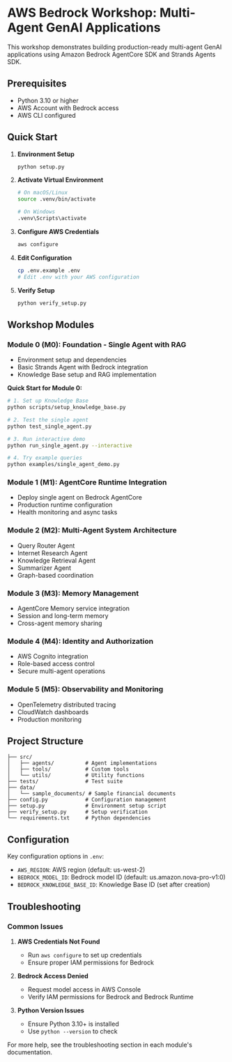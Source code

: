 # AWS Bedrock Workshop: Multi-Agent GenAI Applications

This workshop demonstrates building production-ready multi-agent GenAI applications using Amazon Bedrock AgentCore SDK and Strands Agents SDK.

## Prerequisites

- Python 3.10 or higher
- AWS Account with Bedrock access
- AWS CLI configured

## Quick Start

1. **Environment Setup**
   ```bash
   python setup.py
   ```

2. **Activate Virtual Environment**
   ```bash
   # On macOS/Linux
   source .venv/bin/activate
   
   # On Windows
   .venv\Scripts\activate
   ```

3. **Configure AWS Credentials**
   ```bash
   aws configure
   ```

4. **Edit Configuration**
   ```bash
   cp .env.example .env
   # Edit .env with your AWS configuration
   ```

5. **Verify Setup**
   ```bash
   python verify_setup.py
   ```

## Workshop Modules

### Module 0 (M0): Foundation - Single Agent with RAG
- Environment setup and dependencies
- Basic Strands Agent with Bedrock integration
- Knowledge Base setup and RAG implementation

**Quick Start for Module 0:**
```bash
# 1. Set up Knowledge Base
python scripts/setup_knowledge_base.py

# 2. Test the single agent
python test_single_agent.py

# 3. Run interactive demo
python run_single_agent.py --interactive

# 4. Try example queries
python examples/single_agent_demo.py
```

### Module 1 (M1): AgentCore Runtime Integration
- Deploy single agent on Bedrock AgentCore
- Production runtime configuration
- Health monitoring and async tasks

### Module 2 (M2): Multi-Agent System Architecture
- Query Router Agent
- Internet Research Agent
- Knowledge Retrieval Agent
- Summarizer Agent
- Graph-based coordination

### Module 3 (M3): Memory Management
- AgentCore Memory service integration
- Session and long-term memory
- Cross-agent memory sharing

### Module 4 (M4): Identity and Authorization
- AWS Cognito integration
- Role-based access control
- Secure multi-agent operations

### Module 5 (M5): Observability and Monitoring
- OpenTelemetry distributed tracing
- CloudWatch dashboards
- Production monitoring

## Project Structure

```
├── src/
│   ├── agents/          # Agent implementations
│   ├── tools/           # Custom tools
│   └── utils/           # Utility functions
├── tests/               # Test suite
├── data/
│   └── sample_documents/ # Sample financial documents
├── config.py            # Configuration management
├── setup.py             # Environment setup script
├── verify_setup.py      # Setup verification
└── requirements.txt     # Python dependencies
```

## Configuration

Key configuration options in `.env`:

- `AWS_REGION`: AWS region (default: us-west-2)
- `BEDROCK_MODEL_ID`: Bedrock model ID (default: us.amazon.nova-pro-v1:0)
- `BEDROCK_KNOWLEDGE_BASE_ID`: Knowledge Base ID (set after creation)

## Troubleshooting

### Common Issues

1. **AWS Credentials Not Found**
   - Run `aws configure` to set up credentials
   - Ensure proper IAM permissions for Bedrock

2. **Bedrock Access Denied**
   - Request model access in AWS Console
   - Verify IAM permissions for Bedrock and Bedrock Runtime

3. **Python Version Issues**
   - Ensure Python 3.10+ is installed
   - Use `python --version` to check

For more help, see the troubleshooting section in each module's documentation.